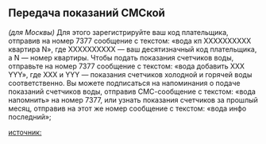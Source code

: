 
## Передача показаний СМСкой 
*(для Москвы)*
Для этого зарегистрируйте ваш код плательщика, отправив на номер 7377 сообщение с текстом: «вода кп ХХХХХХХХХХ квартира N», где ХХХХХХХХХХ — ваш десятизначный код плательщика, a N — номер квартиры. Чтобы подать показания счетчиков воды, отправьте на номер 7377 сообщение с текстом: «вода добавить ХХХ YYY», где ХХХ и YYY — показания счетчиков холодной и горячей воды соответственно. Вы можете подписаться на напоминания о подаче показаний счетчиков воды, отправив СМС-сообщение с текстом: «вода напомнить» на номер 7377, или узнать показания счетчиков за прошлый месяц, отправив на этот же номер сообщение с текстом: «вода инфо последний»;

[источник:](https://www.mos.ru/otvet-dom-i-dvor/kak-podat-pokazaniya-schetchikov/)